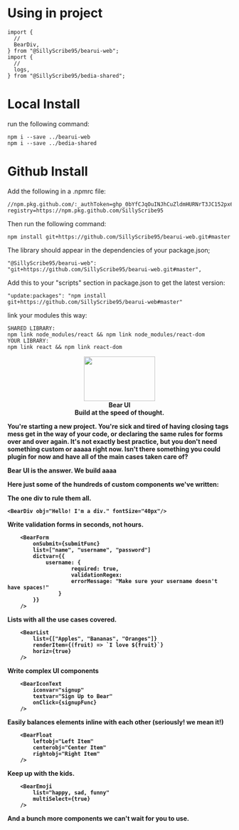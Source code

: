 # Using in project

```
import {
  //
  BearDiv,
} from "@SillyScribe95/bearui-web";
import {
  //
  logs,
} from "@SillyScribe95/bedia-shared";

```

# Local Install

run the following command:

```
npm i --save ../bearui-web
npm i --save ../bedia-shared
```

# Github Install

Add the following in a .npmrc file:

```
//npm.pkg.github.com/:_authToken=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
registry=https://npm.pkg.github.com/SillyScribe95
```

Then run the following command:

```
npm install git+https://github.com/SillyScribe95/bearui-web.git#master
```

The library should appear in the dependencies of your package.json;

```
"@SillyScribe95/bearui-web": "git+https://github.com/SillyScribe95/bearui-web.git#master",
```

Add this to your "scripts" section in package.json to get the latest version:

```
"update:packages": "npm install git+https://github.com/SillyScribe95/bearui-web#master"
```

link your modules this way:

```
SHARED LIBRARY:
npm link node_modules/react && npm link node_modules/react-dom
YOUR LIBRARY:
npm link react && npm link react-dom
```

<p align="center">
  <img width="160" height="100" src="http://www.fillmurray.com/460/300">
<br/><b>
Bear UI <b/>
<br/>
Build at the speed of thought.
</p>

You're starting a new project. You're sick and tired of having closing tags mess get in the way of your code, or declaring the same rules for forms over and over again.
It's not exactly best practice, but you don't need something custom or aaaaa right now.
Isn't there something you could plugin for now and have all of the main cases taken care of?

Bear UI is the answer. We build aaaa

Here just some of the hundreds of custom components we've written:

**The one div to rule them all.**

```
<BearDiv obj="Hello! I'm a div." fontSize="40px"/>
```

**Write validation forms in seconds, not hours.**

```
	<BearForm
		onSubmit={submitFunc}
		list=["name", "username", "password"]
		dictvar={{
			username: {
					required: true,
					validationRegex:
					errorMessage: "Make sure your username doesn't have spaces!"
				}
		}}
	/>
```

**Lists with all the use cases covered.**

```
	<BearList
		list={["Apples", "Bananas", "Oranges"]}
		renderItem={(fruit) => `I love ${fruit}`}
		horiz={true}
	/>
```

**Write complex UI components**

```
	<BearIconText
		iconvar="signup"
		textvar="Sign Up to Bear"
		onClick={signupFunc}
	/>
```

**Easily balances elements inline with each other (seriously! we mean it!)**

```
	<BearFloat
		leftobj="Left Item"
		centerobj="Center Item"
		rightobj="Right Item"
	/>
```

**Keep up with the kids.**

```
	<BearEmoji
		list="happy, sad, funny"
		multiSelect={true}
	/>
```

And a bunch more components we can't wait for you to use.
